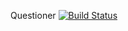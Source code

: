 Questioner
[![Build Status](https://travis-ci.com/teekize/Questionner.svg?branch=master)](https://travis-ci.com/teekize/Questionner)